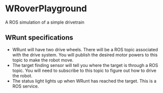 # WRoverPlayground
A ROS simulation of a simple drivetrain

## WRunt specifications
- WRunt will have two drive wheels. There will be a ROS topic associated with the drive system. You will publish the desired motor powers to this topic to make the robot move.
- The target finding sensor will tell you where the target is through a ROS topic. You will need to subscribe to this topic to figure out how to drive the robot.
- The status light lights up when WRunt has reached the target. This is a ROS service.
